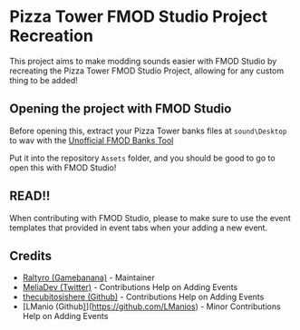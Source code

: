 # Pizza Tower FMOD Studio Project Recreation
This project aims to make modding sounds easier with FMOD Studio by recreating the Pizza Tower FMOD Studio Project, allowing for any custom thing to be added!

## Opening the project with FMOD Studio
Before opening this, extract your Pizza Tower banks files at `sound\Desktop` to wav with the [Unofficial FMOD Banks Tool](https://gamebanana.com/tools/12100)

Put it into the repository `Assets` folder, and you should be good to go to open this with FMOD Studio!

## READ!!
When contributing with FMOD Studio, please to make sure to use the event templates that provided in event tabs when your adding a new event.

## Credits
* [Raltyro (Gamebanana)](https://gamebanana.com/members/1777465) - Maintainer
* [MeliaDev (Twitter)](https://twitter.com/darkdagirl) - Contributions Help on Adding Events
* [thecubitosishere (Github)](https://github.com/thecubitoishere) - Contributions Help on Adding Events
* [LManio (Github[)]()](https://github.com/LManios) - Minor Contributions Help on Adding Events
